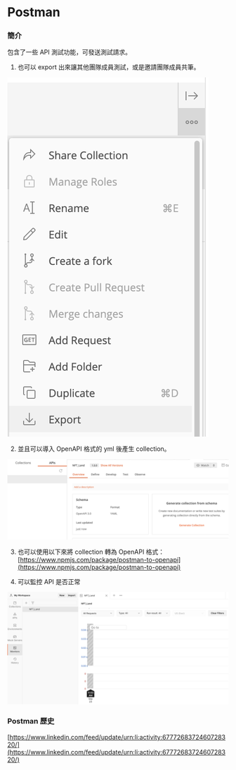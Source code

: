 # Postman

### 簡介

包含了一些 API 測試功能，可發送測試請求。

1. 也可以 export 出來讓其他團隊成員測試，或是邀請團隊成員共筆。

![](../.gitbook/assets/jie-tu-20210923-shang-wu-11.00.35.png)

2. 並且可以導入 OpenAPI 格式的 yml 後產生 collection。

![](../.gitbook/assets/jie-tu-20210923-shang-wu-11.01.09.png)

3. 也可以使用以下來將 collection 轉為 OpenAPI 格式：[https://www.npmjs.com/package/postman-to-openapi](https://www.npmjs.com/package/postman-to-openapi)

4. 可以監控 API 是否正常

![](../.gitbook/assets/jie-tu-20210923-shang-wu-11.03.21.png)

### Postman 歷史

[https://www.linkedin.com/feed/update/urn:li:activity:6777268372460728320/](https://www.linkedin.com/feed/update/urn:li:activity:6777268372460728320/)

